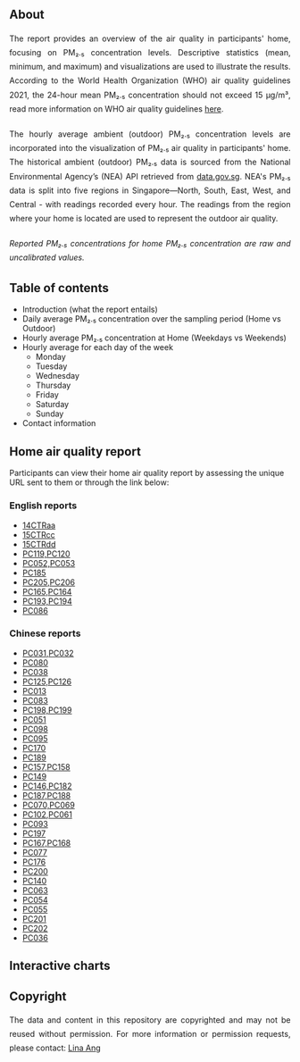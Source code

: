 ## About
<div style="text-align: justify; line-height: 1.8; margin-bottom: 20px;">
The report provides an overview of the air quality in participants' home, focusing on PM₂.₅ concentration levels. Descriptive statistics (mean, minimum, and maximum) and visualizations are used to illustrate the results. According to the World Health Organization (WHO) air quality guidelines 2021, the 24-hour mean PM₂.₅ concentration should not exceed 15 µg/m³, read more information on WHO air quality guidelines <a href="https://www.who.int/news-room/feature-stories/detail/what-are-the-who-air-quality-guidelines" target="_blank">here</a>.
</div>

<div style="text-align: justify; line-height: 1.8; margin-bottom: 20px;">
The hourly average ambient (outdoor) PM₂.₅ concentration levels are incorporated into the visualization of PM₂.₅ air quality in participants' home. The historical ambient (outdoor) PM₂.₅ data is sourced from the National Environmental Agency’s (NEA) API retrieved from <a href="https://data.gov.sg/datasets/d_e1058d6974c877257e32048ab128ad83/view#tag/default/GET/pm25" target="_blank">data.gov.sg</a>. NEA's PM₂.₅ data is split into five regions in Singapore—North, South, East, West, and Central - with readings recorded every hour. The readings from the region where your home is located are used to represent the outdoor air quality.
</div>

<div style="text-align: justify; line-height: 1.8; margin-bottom: 20px; font-style: italic;">
Reported PM₂.₅ concentrations for home PM₂.₅ concentration are raw and uncalibrated values.
</div>

## Table of contents
- Introduction (what the report entails)
- Daily average PM₂.₅ concentration over the sampling period (Home vs Outdoor)
- Hourly average PM₂.₅ concentration at Home (Weekdays vs Weekends)
- Hourly average for each day of the week
  - Monday
  - Tuesday
  - Wednesday
  - Thursday
  - Friday
  - Saturday
  - Sunday
- Contact information

## Home air quality report 
Participants can view their home air quality report by assessing the unique URL sent to them or through the link below:  
### English reports
- <a href="https://linaang.github.io/home-air-quality-reports/14CTRaa.html" target="_blank">14CTRaa</a>
- <a href="https://linaang.github.io/home-air-quality-reports/15CTRcc.html" target="_blank">15CTRcc</a>
- <a href="https://linaang.github.io/home-air-quality-reports/15CTRdd.html" target="_blank">15CTRdd</a>
- <a href="https://linaang.github.io/home-air-quality-reports/PC119_PC120.html" target="_blank">PC119,PC120</a>
- <a href="https://linaang.github.io/home-air-quality-reports/PC052_PC053.html" target="_blank">PC052,PC053</a>
- <a href="https://linaang.github.io/home-air-quality-reports/PC185.html" target="_blank">PC185</a>
- <a href="https://linaang.github.io/home-air-quality-reports/PC205_PC206.html" target="_blank">PC205,PC206</a>
- <a href="https://linaang.github.io/home-air-quality-reports/PC165_PC164.html" target="_blank">PC165,PC164</a>
- <a href="https://linaang.github.io/home-air-quality-reports/PC193_PC194.html" target="_blank">PC193,PC194</a>
- <a href="https://linaang.github.io/home-air-quality-reports/PC086.html" target="_blank">PC086</a>

### Chinese reports
- <a href="https://linaang.github.io/home-air-quality-reports/PC031_PC032.html" target="_blank">PC031,PC032</a>
- <a href="https://linaang.github.io/home-air-quality-reports/PC080.html" target="_blank">PC080</a>
- <a href="https://linaang.github.io/home-air-quality-reports/PC038.html" target="_blank">PC038</a>
- <a href="https://linaang.github.io/home-air-quality-reports/PC125_PC126.html" target="_blank">PC125,PC126</a>
- <a href="https://linaang.github.io/home-air-quality-reports/PC013.html" target="_blank">PC013</a>
- <a href="https://linaang.github.io/home-air-quality-reports/PC083.html" target="_blank">PC083</a>
- <a href="https://linaang.github.io/home-air-quality-reports/PC198_PC199.html" target="_blank">PC198,PC199</a>
- <a href="https://linaang.github.io/home-air-quality-reports/PC051.html" target="_blank">PC051</a>
- <a href="https://linaang.github.io/home-air-quality-reports/PC098.html" target="_blank">PC098</a>
- <a href="https://linaang.github.io/home-air-quality-reports/PC095.html" target="_blank">PC095</a>
- <a href="https://linaang.github.io/home-air-quality-reports/PC170.html" target="_blank">PC170</a>
- <a href="https://linaang.github.io/home-air-quality-reports/PC189.html" target="_blank">PC189</a>
- <a href="https://linaang.github.io/home-air-quality-reports/PC157_PC158.html" target="_blank">PC157,PC158</a>
- <a href="https://linaang.github.io/home-air-quality-reports/PC149.html" target="_blank">PC149</a>
- <a href="https://linaang.github.io/home-air-quality-reports/PC146_PC182.html" target="_blank">PC146,PC182</a>
- <a href="https://linaang.github.io/home-air-quality-reports/PC187_PC188.html" target="_blank">PC187,PC188</a>
- <a href="https://linaang.github.io/home-air-quality-reports/PC070_PC069.html" target="_blank">PC070,PC069</a>
- <a href="https://linaang.github.io/home-air-quality-reports/PC102_PC061.html" target="_blank">PC102,PC061</a>
- <a href="https://linaang.github.io/home-air-quality-reports/PC093.html" target="_blank">PC093</a>
- <a href="https://linaang.github.io/home-air-quality-reports/PC197.html" target="_blank">PC197</a>
- <a href="https://linaang.github.io/home-air-quality-reports/PC167_PC168.html" target="_blank">PC167,PC168</a>
- <a href="https://linaang.github.io/home-air-quality-reports/PC077.html" target="_blank">PC077</a>
- <a href="https://linaang.github.io/home-air-quality-reports/PC176.html" target="_blank">PC176</a>
- <a href="https://linaang.github.io/home-air-quality-reports/PC200.html" target="_blank">PC200</a>
- <a href="https://linaang.github.io/home-air-quality-reports/PC140.html" target="_blank">PC140</a>
- <a href="https://linaang.github.io/home-air-quality-reports/PC063.html" target="_blank">PC063</a>
- <a href="https://linaang.github.io/home-air-quality-reports/PC054.html" target="_blank">PC054</a>
- <a href="https://linaang.github.io/home-air-quality-reports/PC055.html" target="_blank">PC055</a>
- <a href="https://linaang.github.io/home-air-quality-reports/PC201.html" target="_blank">PC201</a>
- <a href="https://linaang.github.io/home-air-quality-reports/PC202.html" target="_blank">PC202</a>
- <a href="https://linaang.github.io/home-air-quality-reports/PC036.html" target="_blank">PC036</a>

## Interactive charts



## Copyright
<div style="text-align: justify; line-height: 1.8; margin-bottom: 20px;">
The data and content in this repository are copyrighted and may not be reused without permission. For more information or permission requests, please contact: <a href="mailto:ephanli@nus.edu.sg">Lina Ang</a>
</div>
